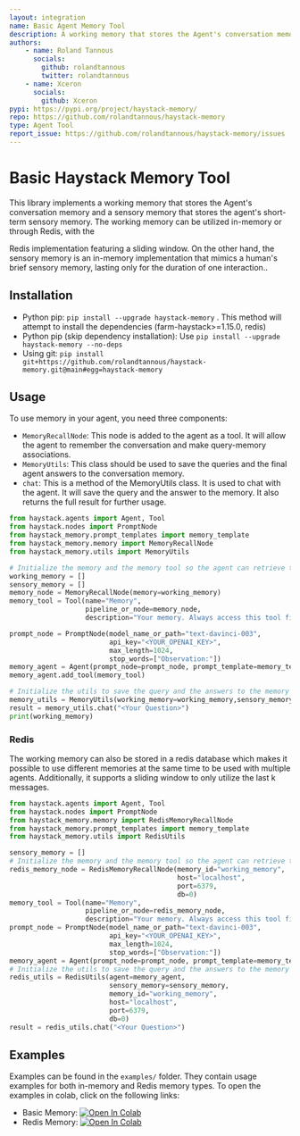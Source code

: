 ```yaml
---
layout: integration
name: Basic Agent Memory Tool
description: A working memory that stores the Agent's conversation memory
authors:
    - name: Roland Tannous
      socials:
        github: rolandtannous
        twitter: rolandtannous
    - name: Xceron
      socials:
        github: Xceron
pypi: https://pypi.org/project/haystack-memory/
repo: https://github.com/rolandtannous/haystack-memory
type: Agent Tool
report_issue: https://github.com/rolandtannous/haystack-memory/issues
---
```


# Basic Haystack Memory Tool

This library implements a working memory that stores the Agent's conversation memory 
and a sensory memory that stores the agent's short-term sensory memory. The working memory can be utilized in-memory or through Redis, with the 

Redis implementation featuring a sliding window. On the other hand, the sensory memory is an in-memory implementation that mimics 
a human's brief sensory memory, lasting only for the duration of one interaction.. 

## Installation

- Python pip: ```pip install --upgrade haystack-memory``` . This method will attempt to install the dependencies (farm-haystack>=1.15.0, redis)
- Python pip (skip dependency installation): Use  ```pip install --upgrade haystack-memory --no-deps```
- Using git: ```pip install git+https://github.com/rolandtannous/haystack-memory.git@main#egg=haystack-memory```


## Usage

To use memory in your agent, you need three components:
- `MemoryRecallNode`: This node is added to the agent as a tool. It will allow the agent to remember the conversation and make query-memory associations.
- `MemoryUtils`: This class should be used to save the queries and the final agent answers to the conversation memory.
- `chat`: This is a method of the MemoryUtils class. It is used to chat with the agent. It will save the query and the answer to the memory. It also returns the full result for further usage.

```py
from haystack.agents import Agent, Tool
from haystack.nodes import PromptNode
from haystack_memory.prompt_templates import memory_template
from haystack_memory.memory import MemoryRecallNode
from haystack_memory.utils import MemoryUtils

# Initialize the memory and the memory tool so the agent can retrieve the memory
working_memory = []
sensory_memory = []
memory_node = MemoryRecallNode(memory=working_memory)
memory_tool = Tool(name="Memory",
                   pipeline_or_node=memory_node,
                   description="Your memory. Always access this tool first to remember what you have learned.")

prompt_node = PromptNode(model_name_or_path="text-davinci-003", 
                         api_key="<YOUR_OPENAI_KEY>", 
                         max_length=1024,
                         stop_words=["Observation:"])
memory_agent = Agent(prompt_node=prompt_node, prompt_template=memory_template)
memory_agent.add_tool(memory_tool)

# Initialize the utils to save the query and the answers to the memory
memory_utils = MemoryUtils(working_memory=working_memory,sensory_memory=sensory_memory, agent=memory_agent)
result = memory_utils.chat("<Your Question>")
print(working_memory)
```

### Redis

The working memory can also be stored in a redis database which makes it possible to use different memories at the same time to be used with multiple agents. Additionally, it supports a sliding window to only utilize the last k messages.

```py
from haystack.agents import Agent, Tool
from haystack.nodes import PromptNode
from haystack_memory.memory import RedisMemoryRecallNode
from haystack_memory.prompt_templates import memory_template
from haystack_memory.utils import RedisUtils

sensory_memory = []
# Initialize the memory and the memory tool so the agent can retrieve the memory
redis_memory_node = RedisMemoryRecallNode(memory_id="working_memory",
                                          host="localhost",
                                          port=6379,
                                          db=0)
memory_tool = Tool(name="Memory",
                   pipeline_or_node=redis_memory_node,
                   description="Your memory. Always access this tool first to remember what you have learned.")
prompt_node = PromptNode(model_name_or_path="text-davinci-003",
                         api_key="<YOUR_OPENAI_KEY>",
                         max_length=1024,
                         stop_words=["Observation:"])
memory_agent = Agent(prompt_node=prompt_node, prompt_template=memory_template)
# Initialize the utils to save the query and the answers to the memory
redis_utils = RedisUtils(agent=memory_agent,
                         sensory_memory=sensory_memory,
                         memory_id="working_memory",
                         host="localhost",
                         port=6379,
                         db=0)
result = redis_utils.chat("<Your Question>")
```


## Examples

Examples can be found in the `examples/` folder. They contain usage examples for both in-memory and Redis memory types.
To open the examples in colab, click on the following links:
- Basic Memory: [![Open In Colab](https://colab.research.google.com/assets/colab-badge.svg)](https://colab.research.google.com/github/rolandtannous/HaystackAgentBasicMemory/blob/main/examples/example_basic_memory.ipynb)
- Redis Memory: [![Open In Colab](https://colab.research.google.com/assets/colab-badge.svg)](https://colab.research.google.com/github/rolandtannous/HaystackAgentBasicMemory/blob/main/examples/example_redis_memory.ipynb)







